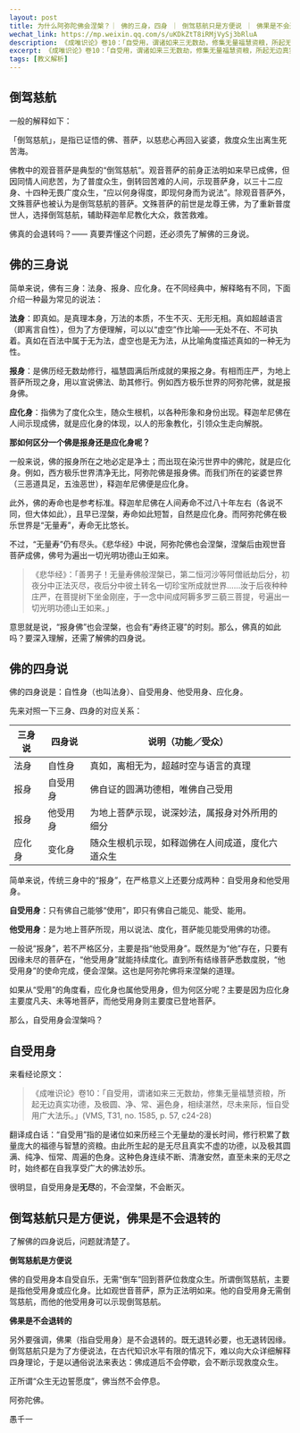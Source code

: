 ```yaml
---
layout: post
title: 为什么阿弥陀佛会涅槃？｜ 佛的三身，四身 ｜ 倒驾慈航只是方便说 ｜ 佛果是不会退转的
wechat_link: https://mp.weixin.qq.com/s/uKDkZtT8iRMjVySj3bRluA
description: 《成唯识论》卷10：「自受用，谓诸如来三无数劫，修集无量福慧资粮，所起无边真实功德，及极圆、净、常、遍色身，相续湛然，尽未来际，恒自受用广大法乐。」
excerpt: 《成唯识论》卷10：「自受用，谓诸如来三无数劫，修集无量福慧资粮，所起无边真实功德，及极圆、净、常、遍色身，相续湛然，尽未来际，恒自受用广大法乐。」
tags: [教义解析]
---
```


## 倒驾慈航

一般的解释如下：

「倒驾慈航」，是指已证悟的佛、菩萨，以慈悲心再回入娑婆，救度众生出离生死苦海。

佛教中的观音菩萨是典型的“倒驾慈航”。观音菩萨的前身正法明如来早已成佛，但因同情人间悲苦，为了普度众生，倒转回苦难的人间，示现菩萨身，以三十二应身、十四种无畏广度众生，“应以何身得度，即现何身而为说法”。除观音菩萨外，文殊菩萨也被认为是倒驾慈航的菩萨。文殊菩萨的前世是龙尊王佛，为了重新普度世人，选择倒驾慈航，辅助释迦牟尼教化大众，救苦救难。

佛真的会退转吗？—— 真要弄懂这个问题，还必须先了解佛的三身说。

## 佛的三身说

简单来说，佛有三身：法身、报身、应化身。在不同经典中，解释略有不同，下面介绍一种最为常见的说法：

**法身**：即真如。是真理本身，万法的本质，不生不灭、无形无相。真如超越语言（即离言自性），但为了方便理解，可以以“虚空”作比喻——无处不在、不可执着。真如在百法中属于无为法，虚空也是无为法，从比喻角度描述真如的一种无为性。

**报身**：是佛历经无数劫修行，福慧圆满后所成就的果报之身。有相而庄严，为地上菩萨所现之身，用以宣说佛法、助其修行。例如西方极乐世界的阿弥陀佛，就是报身佛。

**应化身**：指佛为了度化众生，随众生根机，以各种形象和身份出现。释迦牟尼佛在人间示现成佛，就是应化身的体现，以人的形象教化，引领众生走向解脱。

**那如何区分一个佛是报身还是应化身呢？**

一般来说，佛的报身所在之地必定是净土；而出现在染污世界中的佛陀，就是应化身。例如，西方极乐世界清净无比，阿弥陀佛是报身佛。而我们所在的娑婆世界（三恶道具足，五浊恶世），释迦牟尼佛便是应化身。

此外，佛的寿命也是参考标准。释迦牟尼佛在人间寿命不过八十年左右（各说不同，但大体如此），且早已涅槃，寿命如此短暂，自然是应化身。而阿弥陀佛在极乐世界是“无量寿”，寿命无比悠长。

不过，“无量寿”仍有尽头。《悲华经》中说，阿弥陀佛也会涅槃，涅槃后由观世音菩萨成佛，佛号为遍出一切光明功德山王如来。

>《悲华经》：「善男子！无量寿佛般涅槃已，第二恒河沙等阿僧祇劫后分，初夜分中正法灭尽，夜后分中彼土转名一切珍宝所成就世界……汝于后夜种种庄严，在菩提树下坐金刚座，于一念中间成阿耨多罗三藐三菩提，号遍出一切光明功德山王如来。」

意思就是说，“报身佛”也会涅槃，也会有“寿终正寝”的时刻。那么，佛真的如此吗？要深入理解，还需了解佛的四身说。

## 佛的四身说

佛的四身说是：自性身（也叫法身）、自受用身、他受用身、应化身。

先来对照一下三身、四身的对应关系：

| 三身说 | 四身说 | 说明（功能／受众） |
|--------|------------|-------------------|
| 法身 | 自性身 | 真如，离相无为，超越时空与语言的真理 |
| 报身 | 自受用身 | 佛自证的圆满功德相，唯佛自己受用 |
| 报身 | 他受用身 | 为地上菩萨示现，说深妙法，属报身对外所用的细分 |
| 应化身 | 变化身 | 随众生根机示现，如释迦佛在人间成道，度化六道众生 |

简单来说，传统三身中的“报身”，在严格意义上还要分成两种：自受用身和他受用身。

**自受用身**：只有佛自己能够“使用”，即只有佛自己能见、能受、能用。

**他受用身**：是为地上菩萨所现，用以说法、度化，菩萨能见能受用佛的功德。

一般说“报身”，若不严格区分，主要是指“他受用身”。既然是为“他”存在，只要有因缘未尽的菩萨在，“他受用身”就能持续度化。直到所有结缘菩萨悉数度脱，“他受用身”的使命完成，便会涅槃。这也是阿弥陀佛将来涅槃的道理。

如果从“受用”的角度看，应化身也属他受用身，但为何区分呢？主要是因为应化身主要度凡夫、未等地菩萨，而他受用身则主要度已登地菩萨。

那么，自受用身会涅槃吗？

## 自受用身

来看经论原文：

>《成唯识论》卷10：「自受用，谓诸如来三无数劫，修集无量福慧资粮，所起无边真实功德，及极圆、净、常、遍色身，相续湛然，尽未来际，恒自受用广大法乐。」(VMS, T31, no. 1585, p. 57, c24-28)

翻译成白话：“自受用”指的是诸位如来历经三个无量劫的漫长时间，修行积累了数量庞大的福德与智慧的资粮。由此所生起的是无尽且真实不虚的功德，以及极其圆满、纯净、恒常、周遍的色身。这种色身连续不断、清澈安然，直至未来的无尽之时，始终都在自我享受广大的佛法妙乐。

很明显，自受用身是**无尽**的，不会涅槃，不会断灭。

## 倒驾慈航只是方便说，佛果是不会退转的

了解佛的四身说后，问题就清楚了。

**倒驾慈航是方便说**

佛的自受用身本自受自乐，无需“倒车”回到菩萨位救度众生。所谓倒驾慈航，主要是指他受用身或应化身。比如观世音菩萨，原为正法明如来。他的自受用身无需倒驾慈航，而他的他受用身可以示现倒驾慈航。

**佛果是不会退转的**

另外要强调，佛果（指自受用身）是不会退转的。既无退转必要，也无退转因缘。倒驾慈航只是为了方便说法，在古代知识水平有限的情况下，难以向大众详细解释四身理论，于是以通俗说法来表达：佛成道后不会停歇，会不断示现救度众生。

正所谓“众生无边誓愿度”，佛当然不会停息。

阿弥陀佛。

愚千一
